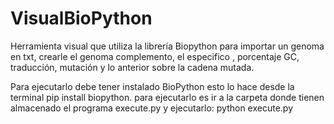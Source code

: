 # VisualBioPython
Herramienta visual que utiliza la librería Biopython para importar un genoma en txt, crearle el genoma complemento, el especifico , porcentaje GC, traducción, mutación y lo anterior sobre la cadena mutada.


Para ejecutarlo debe tener instalado BioPython esto lo hace desde la terminal 
pip install biopython. 
para ejecutarlo es ir a la carpeta donde tienen almacenado el programa execute.py y ejecutarlo:
python execute.py
